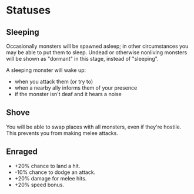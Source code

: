 # Statuses

## Sleeping

Occasionally monsters will be spawned asleep; in other circumstances you may be
able to put them to sleep. Undead or otherwise nonliving monsters will be shown
as "dormant" in this stage, instead of "sleeping".

A sleeping monster will wake up:
- when you attack them (or try to)
- when a nearby ally informs them of your presence
- if the monster isn't deaf and it hears a noise

## Shove

You will be able to swap places with all monsters, even if they're hostile. This
prevents you from making melee attacks.

## Enraged

- +20% chance to land a hit.
- -10% chance to dodge an attack.
- +20% damage for melee hits.
- +20% speed bonus.
